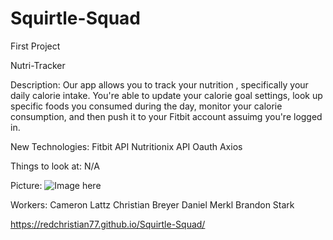 # Squirtle-Squad
First Project


Nutri-Tracker

Description: 
  Our app allows you to track your nutrition , specifically your daily calorie intake. 
You're able to update your calorie goal settings, look up specific foods you consumed during the day, monitor your calorie consumption,
and then push it to your Fitbit account assuimg you're logged in.

New Technologies:
  Fitbit API
  Nutritionix API
  Oauth
  Axios
  
Things to look at:
    N/A
    
 Picture:
  ![Image here](Capture.PNG)
    
  Workers:
  Cameron Lattz
  Christian Breyer
  Daniel Merkl
  Brandon Stark

https://redchristian77.github.io/Squirtle-Squad/
